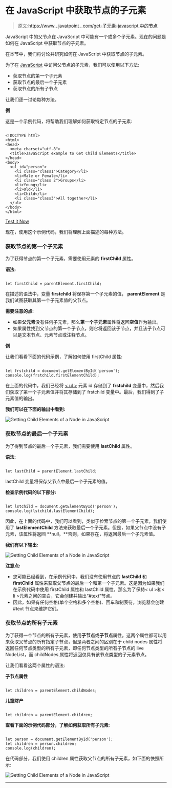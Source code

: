 # 在 JavaScript 中获取节点的子元素

> 原文:[https://www . javatpoint . com/get-子元素-javascript 中的节点](https://www.javatpoint.com/getting-child-elements-of-a-node-in-javascript)

JavaScript 中的父节点在 JavaScript 中可能有一个或多个子元素。现在的问题是如何在 JavaScript 中获取节点的子元素。

在本节中，我们将讨论并研究如何在 JavaScript 中获取节点的子元素。

为了在 [JavaScript](https://www.javatpoint.com/javascript-tutorial) 中访问父节点的子元素，我们可以使用以下方法:

*   获取节点的第一个子元素
*   获取节点的最后一个子元素
*   获取节点的所有子节点

让我们逐一讨论每种方法。

**例**

这是一个示例代码，将帮助我们理解如何获取特定节点的子元素:

```

<!DOCTYPE html>
<html>
<head>
  <meta charset="utf-8">
  <title>JavaScript example to Get Child Elements</title>
</head>
<body>
  <ul id="person">
    <li class="class1">Category</li>
    <li>Male or Female</li>
    <li class="class 2">Groups</li>
    <li>Young</li>
    <li>Old</li>
    <li>Child</li>
    <li class="class3">All together</li>
  </ul>
</body>
</html>

```

[Test it Now](https://www.javatpoint.com/oprweb/test.jsp?filename=getting-child-elements-of-a-node-in-javascript1)

现在，使用这个示例代码，我们将理解上面描述的每种方法。

### 获取节点的第一个子元素

为了获得节点的第一个子元素，需要使用元素的 **firstChild** 属性。

**语法:**

```

let firstChild = parentElement.firstChild;

```

在描述的语法中，变量 **firstchild** 将保存第一个子元素的值， **parentElement** 是我们试图获取其第一个子元素值的父节点。

**需要注意的点:**

*   如果**父元素**没有任何子元素，那么**第一个子元素**属性将返回**空值**作为输出。
*   如果属性找到父节点的第一个子节点，则它将返回该子节点，并且该子节点可以是文本节点、元素节点或注释节点。

**例**

让我们看看下面的代码示例，了解如何使用 firstChild 属性:

```

let frstchild = document.getElementById('person');
console.log(frstchild.firstElementChild);

```

在上面的代码中，我们已经将 [< ul >](https://www.javatpoint.com/html-unordered-list) 元素 id 存储到了 **frstchild** 变量中，然后我们获取了第一个子元素值并将其存储到了 frstchild 变量中。最后，我们得到了子元素值的输出。

**我们可以在下面的输出中看到:**

![Getting Child Elements of a Node in JavaScript](../Images/cba4e598df30a76ddfda0217aff20bef.png)

### 获取节点的最后一个子元素

为了得到节点的最后一个子元素，我们需要使用 **lastChild** 属性。

**语法:**

```

let lastChild = parentElement.lastChild;

```

lastChild 变量将保存父节点中最后一个子元素的值。

**检查示例代码的以下部分:**

```

let lstchild = document.getElementById('person');
console.log(lstchild.lastElementChild);

```

因此，在上面的代码中，我们可以看到，类似于检索节点的第一个子元素，我们使用了 **lastElementChild** 方法来获取最后一个子元素。但是，如果父节点中没有子元素，该属性将返回 **null。**否则，如果存在，将返回最后一个子元素值。

**我们有以下输出:**

![Getting Child Elements of a Node in JavaScript](../Images/d2c1953d80fb12d8038885bf9d43871a.png)

**注意点:**

*   您可能已经看到，在示例代码中，我们没有使用节点的 **lastChild** 和 **firstChild** 属性来获取父节点的最后一个和第一个子元素。这是因为如果我们在示例代码中使用 firstChild 属性和 lastChild 属性，那么为了保持< ul >和< li >元素之间的空白，它会创建并输出“#text”节点。
*   因此，如果有任何空格(单个空格和多个空格)、回车和制表符，浏览器会创建#text 节点来维护它们。

### 获取节点的所有子元素

为了获得一个节点的所有子元素，使用**子节点**或**子节点**属性。这两个属性都可以用来获取父节点的所有指定子节点，但是两者之间的区别在于 child nodes 属性将返回任何节点类型的所有子元素，即任何节点类型的所有子节点的 live NodeList，而 childNodes 属性将返回仅具有该节点类型的子元素节点。

让我们看看这两个属性的语法:

**子节点属性**

```

let children = parentElement.childNodes;

```

**儿童财产**

```

let children = parentElement.children;

```

**查看下面的示例代码部分，了解如何获取所有子元素:**

```

let person = document.getElementById('person');
let children = person.children;
console.log(children);

```

在代码部分，我们使用 children 属性获取父节点的所有子元素，如下面的快照所示:

![Getting Child Elements of a Node in JavaScript](../Images/abcee574cc1a9cf35a26ca6cf567c095.png)

* * *
